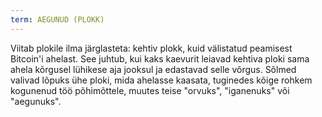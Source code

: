```yaml
---
term: AEGUNUD (PLOKK)
---
```


Viitab plokile ilma järglasteta: kehtiv plokk, kuid välistatud peamisest Bitcoin'i ahelast. See juhtub, kui kaks kaevurit leiavad kehtiva ploki sama ahela kõrgusel lühikese aja jooksul ja edastavad selle võrgus. Sõlmed valivad lõpuks ühe ploki, mida ahelasse kaasata, tuginedes kõige rohkem kogunenud töö põhimõttele, muutes teise "orvuks", "iganenuks" või "aegunuks".